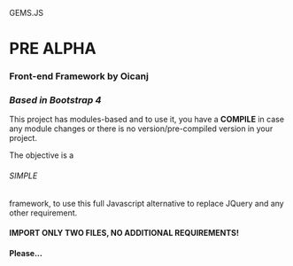 GEMS.JS
<h1> PRE ALPHA </h1>
<h3> Front-end Framework by Oicanj </h3>
<h3> <em>Based in Bootstrap 4</em> </h3>

This project has modules-based and to use it, you have a <strong>COMPILE</strong> in case any module changes or there is no version/pre-compiled version in your project.

The objective is a <h6>SIMPLE</h6> framework, to use this full Javascript alternative to replace JQuery and any other requirement.

<h4>IMPORT ONLY TWO FILES, NO ADDITIONAL REQUIREMENTS!</h4>
<h4>Please...</h4>